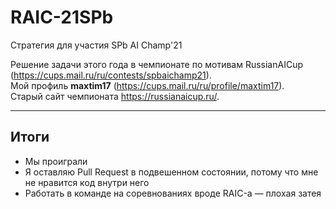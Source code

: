 # RAIC-21SPb
Стратегия для участия SPb AI Champ'21  

Решение задачи этого года в чемпионате по мотивам RussianAICup (https://cups.mail.ru/ru/contests/spbaichamp21).  
Мой профиль **maxtim17** (https://cups.mail.ru/ru/profile/maxtim17).  
Старый сайт чемпионата https://russianaicup.ru/.

---

## Итоги

* Мы проиграли
* Я оставляю Pull Request в подвешенном состоянии, потому что мне не нравится код внутри него
* Работать в команде на соревнованиях вроде RAIC-а — плохая затея

